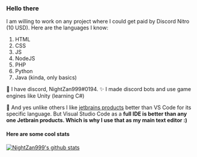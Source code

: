 ### Hello there
I am willing to work on any project where I could get paid by Discord Nitro (10 USD). 
Here are the languages I know:
1. HTML
2. CSS
3. JS
4. NodeJS
5. PHP
6. Python
7. Java (kinda, only basics)

🎉 I have discord, NightZan999#0194. 
✨ I made discord bots and use game engines like Unity (learning C#)

🎫 And yes unlike others I like [jetbrains products](https://jetbrains.com) better than VS Code for its specific language.
But Visual Studio Code as a **full IDE is better than any one Jetbrain products. Which is why I use that as my main text editor :)**
#### Here are some cool stats
<a href="https://github.com/NightZan999">
  <img align="center" src="https://github-readme-stats.vercel.app/api?username=nightzan999&show_icons=true&count_private=true&include_all_commits=true&theme=radical" alt="NightZan999's github stats" />
</a>

